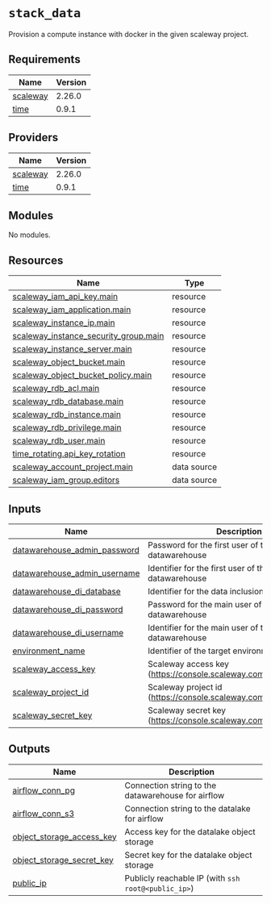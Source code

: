 # `stack_data`

Provision a compute instance with docker in the given scaleway project.

<!-- BEGIN_TF_DOCS -->
## Requirements

| Name | Version |
|------|---------|
| <a name="requirement_scaleway"></a> [scaleway](#requirement\_scaleway) | 2.26.0 |
| <a name="requirement_time"></a> [time](#requirement\_time) | 0.9.1 |

## Providers

| Name | Version |
|------|---------|
| <a name="provider_scaleway"></a> [scaleway](#provider\_scaleway) | 2.26.0 |
| <a name="provider_time"></a> [time](#provider\_time) | 0.9.1 |

## Modules

No modules.

## Resources

| Name | Type |
|------|------|
| [scaleway_iam_api_key.main](https://registry.terraform.io/providers/scaleway/scaleway/2.26.0/docs/resources/iam_api_key) | resource |
| [scaleway_iam_application.main](https://registry.terraform.io/providers/scaleway/scaleway/2.26.0/docs/resources/iam_application) | resource |
| [scaleway_instance_ip.main](https://registry.terraform.io/providers/scaleway/scaleway/2.26.0/docs/resources/instance_ip) | resource |
| [scaleway_instance_security_group.main](https://registry.terraform.io/providers/scaleway/scaleway/2.26.0/docs/resources/instance_security_group) | resource |
| [scaleway_instance_server.main](https://registry.terraform.io/providers/scaleway/scaleway/2.26.0/docs/resources/instance_server) | resource |
| [scaleway_object_bucket.main](https://registry.terraform.io/providers/scaleway/scaleway/2.26.0/docs/resources/object_bucket) | resource |
| [scaleway_object_bucket_policy.main](https://registry.terraform.io/providers/scaleway/scaleway/2.26.0/docs/resources/object_bucket_policy) | resource |
| [scaleway_rdb_acl.main](https://registry.terraform.io/providers/scaleway/scaleway/2.26.0/docs/resources/rdb_acl) | resource |
| [scaleway_rdb_database.main](https://registry.terraform.io/providers/scaleway/scaleway/2.26.0/docs/resources/rdb_database) | resource |
| [scaleway_rdb_instance.main](https://registry.terraform.io/providers/scaleway/scaleway/2.26.0/docs/resources/rdb_instance) | resource |
| [scaleway_rdb_privilege.main](https://registry.terraform.io/providers/scaleway/scaleway/2.26.0/docs/resources/rdb_privilege) | resource |
| [scaleway_rdb_user.main](https://registry.terraform.io/providers/scaleway/scaleway/2.26.0/docs/resources/rdb_user) | resource |
| [time_rotating.api_key_rotation](https://registry.terraform.io/providers/hashicorp/time/0.9.1/docs/resources/rotating) | resource |
| [scaleway_account_project.main](https://registry.terraform.io/providers/scaleway/scaleway/2.26.0/docs/data-sources/account_project) | data source |
| [scaleway_iam_group.editors](https://registry.terraform.io/providers/scaleway/scaleway/2.26.0/docs/data-sources/iam_group) | data source |

## Inputs

| Name | Description | Type | Default | Required |
|------|-------------|------|---------|:--------:|
| <a name="input_datawarehouse_admin_password"></a> [datawarehouse\_admin\_password](#input\_datawarehouse\_admin\_password) | Password for the first user of the postgres datawarehouse | `string` | n/a | yes |
| <a name="input_datawarehouse_admin_username"></a> [datawarehouse\_admin\_username](#input\_datawarehouse\_admin\_username) | Identifier for the first user of the postgres datawarehouse | `string` | n/a | yes |
| <a name="input_datawarehouse_di_database"></a> [datawarehouse\_di\_database](#input\_datawarehouse\_di\_database) | Identifier for the data inclusion database | `string` | n/a | yes |
| <a name="input_datawarehouse_di_password"></a> [datawarehouse\_di\_password](#input\_datawarehouse\_di\_password) | Password for the main user of the postgres datawarehouse | `string` | n/a | yes |
| <a name="input_datawarehouse_di_username"></a> [datawarehouse\_di\_username](#input\_datawarehouse\_di\_username) | Identifier for the main user of the postgres datawarehouse | `string` | n/a | yes |
| <a name="input_environment_name"></a> [environment\_name](#input\_environment\_name) | Identifier of the target environment | `string` | n/a | yes |
| <a name="input_scaleway_access_key"></a> [scaleway\_access\_key](#input\_scaleway\_access\_key) | Scaleway access key (https://console.scaleway.com/iam/api-keys) | `string` | n/a | yes |
| <a name="input_scaleway_project_id"></a> [scaleway\_project\_id](#input\_scaleway\_project\_id) | Scaleway project id (https://console.scaleway.com/project/settings) | `string` | n/a | yes |
| <a name="input_scaleway_secret_key"></a> [scaleway\_secret\_key](#input\_scaleway\_secret\_key) | Scaleway secret key (https://console.scaleway.com/iam/api-keys) | `string` | n/a | yes |

## Outputs

| Name | Description |
|------|-------------|
| <a name="output_airflow_conn_pg"></a> [airflow\_conn\_pg](#output\_airflow\_conn\_pg) | Connection string to the datawarehouse for airflow |
| <a name="output_airflow_conn_s3"></a> [airflow\_conn\_s3](#output\_airflow\_conn\_s3) | Connection string to the datalake for airflow |
| <a name="output_object_storage_access_key"></a> [object\_storage\_access\_key](#output\_object\_storage\_access\_key) | Access key for the datalake object storage |
| <a name="output_object_storage_secret_key"></a> [object\_storage\_secret\_key](#output\_object\_storage\_secret\_key) | Secret key for the datalake object storage |
| <a name="output_public_ip"></a> [public\_ip](#output\_public\_ip) | Publicly reachable IP (with `ssh root@<public_ip>`) |
<!-- END_TF_DOCS -->